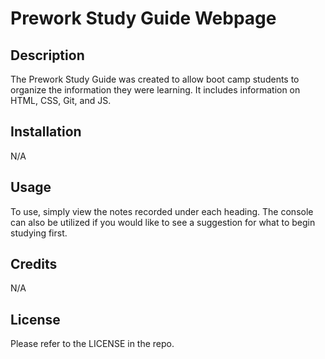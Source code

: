 # Prework Study Guide Webpage

## Description

The Prework Study Guide was created to allow boot camp students to organize the information they were learning. It includes information on HTML, CSS, Git, and JS.

## Installation

N/A

## Usage

To use, simply view the notes recorded under each heading. The console can also be utilized if you would like to see a suggestion for what to begin studying first.

## Credits

N/A

## License

Please refer to the LICENSE in the repo.